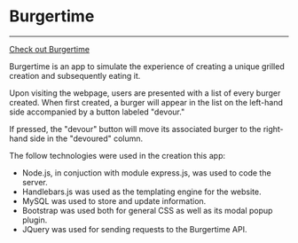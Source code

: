 # Burgertime

---

[Check out Burgertime](https://anytimeisburgertime.herokuapp.com/)

Burgertime is an app to simulate the experience of creating a unique grilled creation and subsequently eating it.

Upon visiting the webpage, users are presented with a list of every burger created. When first created, a burger will appear in the list on the left-hand side accompanied by a button labeled "devour."

If pressed, the "devour" button will move its associated burger to the right-hand side in the "devoured" column.

The follow technologies were used in the creation this app:

- Node.js, in conjuction with module express.js, was used to code the server.
- Handlebars.js was used as the templating engine for the website.
- MySQL was used to store and update information.
- Bootstrap was used both for general CSS as well as its modal popup plugin.
- JQuery was used for sending requests to the Burgertime API.
